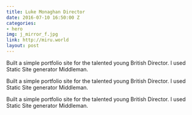 ```yaml
---
title: Luke Monaghan Director
date: 2016-07-10 16:50:00 Z
categories:
- hero
img: j_mirror_f.jpg
link: http://miru.world
layout: post
---
```


Built a simple portfolio site for the talented young British Director. I used Static Site generator Middleman.

Built a simple portfolio site for the talented young British Director. I used Static Site generator Middleman.

Built a simple portfolio site for the talented young British Director. I used Static Site generator Middleman.